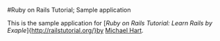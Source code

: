 #Ruby on Rails Tutorial; Sample application

This is the sample application for
[*Ruby on Rails Tutorial: Learn Rails by Exaple*]{http://railstutorial.org/}by [Michael Hart](http://michaelhart.com/).